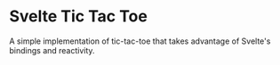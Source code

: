 # Svelte Tic Tac Toe

A simple implementation of tic-tac-toe that takes advantage of Svelte's bindings and reactivity.